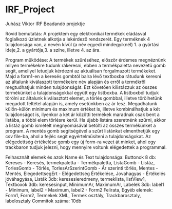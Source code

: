 # IRF_Project
Juhász Viktor IRF Beadandó projektje

Rövid bemutatás:
  A projektem egy elektronikai termékek eládásval foglalkozó üzletnek alkotja a lekérdező rendszerét.
Egy terméknek 4 tulajdonsága van, a nevén kívül (a név egyedi mindegyiknél) 1. a gyártási ideje,2. a gyártója,3. a színe, illetve 4. az ára.

Program működése:
  A termékek szűréséhez, először érdemes megnéznünk milyen termékekre tudunk rákeresni, ebben a termékpaletta nevezetű gomb segít, amellyel letudjuk kérdezni az aktuálisan forgalmazott termékeket.
Majd a form1-en a keresés gombtól balra lévő textboxba rátudunk keresni az általunk kiválaszott termékekre név alapján és erről a termékről megtudhatjuk minden tulajdonságát.
Ezt követően kilistázzuk az összes termékünket a tulajdonságokkal együtt egy listboxba.
A listboxból tudjuk törölni az általunk kiválasztott elemet, a törlés gombbal, illetve törölhetünk megadott feltétel alapján is, amely esetünkben az ár lesz.
Megadhatunk külön-külön minimum és maximum értéket is, illetve kombinálhatjuk a két tulajdonságot is, ilyenkor a két ár közötti termékek maradnak csak bent a listába, a többi elem törlésre kerül. Ha újabb listára szeretnénk szűrni, akkor a listáz gomb ismételt megnyomásával betölti az összes termékünket a program.
A mentés gomb segítségével a szűrt listánkat elmenthetjük egy csv file-ba, ahol a fejléc segít egyértelműsíteni a tulajdonságokat.
Az elégedettség értékelése gomb egy új form-ra vezet át minket, ahol egy trackbaron tudjuk jelezni, hogy mennyire voltunk elégedettek a programmal.

Felhasznált elemek és azok Name és Text tulajdonsága:
  Buttonok 8 db:
    Kereses       - Keresés,
    termekpaletta - Termékpaletta,
    ListaGomb     - Listáz,
    TorlesGomb    - Törlés,
    TorlesArSzerintGomb - Ár szerinti törlés,
    Mentes        - Mentés,
    ElegedettsegErt - Elégedettség Értékelése,
    Jovahagyas    - Értékelés jóváhagyása,
   Listák 3db:
    keresesieredmeny,
    termeklista,
    listView1,
   Textboxok 3db:
    keresesinput,
    MinimumAr,
    MaximumAr,
   Labelek 3db:
    label1       - Minimum,
    label2       - Maximum,
    label2       - Form2 Felirata,
Egyéb elemek:
Form1, Form2, Termekek XML, Termek osztály, Trackbarosztaly, labelosztaly
Commitok száma: 10db
